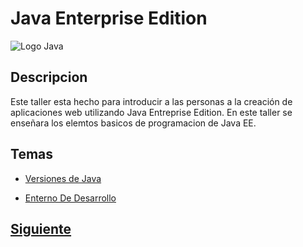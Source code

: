 
# Java Enterprise Edition

![Logo Java](https://sdtimes.com/wp-content/uploads/2017/08/javaee1.png)

## Descripcion

Este taller esta hecho para introducir a las personas a la creación de aplicaciones web utilizando Java Entreprise Edition.
En este taller se enseñara los elemtos basicos de programacion de Java EE.

## Temas
* [Versiones de Java](/JAVEE/page2.md)

* [Enterno De Desarrollo](/JAVAEE/page3.md)

## [Siguiente](Page2.md)
